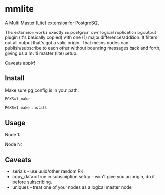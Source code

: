 # mmlite
A Multi Master (Lite) extension for PostgreSQL

The extension works exactly as postgres' own logical replication pgoutput plugin (it's basically copied) with one (1) major difference/addition. It filters out all output that's got a valid origin. That means nodes can publish/subscribe to each other without bouncing messages back and forth, giving us a multi master (lite) setup.

Caveats apply!

## Install
Make sure pg_config is in your path.

<code>PGXS=1 make</code>

<code>PGXS=1 make install</code>

## Usage
Node 1:

Node N:

## Caveats
* serials - use uuid/other random PK.
* copy_data = true in subscription setup - won't give you an origin, do it before subscribing.
* uniques - treat one of your nodes as a logical master node.
